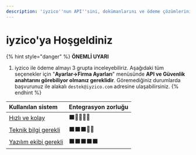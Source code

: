 ```yaml
---
description: 'iyzico''nun API''sini, dokümanlarını ve ödeme çözümlerini keşfedin.'
---
```


# iyzico'ya Hoşgeldiniz

{% hint style="danger" %}
**ÖNEMLİ UYARI**

1. iyzico ile ödeme almayı 3 grupta inceleyebiliriz. Aşağıdaki tüm seçenekler için "**Ayarlar-&gt;Firma Ayarları**" menüsünde **API ve Güvenlik anahtarını görebiliyor olmanız gereklidir**. Göremediğiniz durumlarda başvurunuz ile alakalı `destek@iyzico.com` adresine ulaşabilirsiniz. 
{% endhint %}

| Kullanılan sistem | Entegrasyon zorluğu |
| :--- | :--- |
| [Hızlı ve kolay](3-secenek/hizli-ve-kolay.md) | ⬛️🔲🔲🔲🔲 |
| [Teknik bilgi gerekli](3-secenek/teknik-bilgi-gerekli.md) | ⬛️⬛️⬛️🔲🔲 |
| [Yazılım ekibi gerekli](3-secenek/yazilim-bilgisi-gerekli.md) | ⬛️⬛️⬛️⬛️⬛️ |



